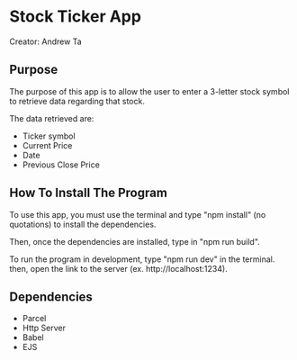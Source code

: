 # Stock Ticker App
Creator: Andrew Ta
## Purpose

The purpose of this app is to allow the user to enter a 3-letter stock symbol to retrieve data regarding that stock.

The data retrieved are:
- Ticker symbol
- Current Price
- Date
- Previous Close Price

## How To Install The Program

To use this app, you must use the terminal and type "npm install" (no quotations) to install the dependencies.

Then, once the dependencies are installed, type in "npm run build".

To run the program in development, type "npm run dev" in the terminal. then, open the link to the server (ex. http://localhost:1234).

## Dependencies

- Parcel
- Http Server
- Babel
- EJS


